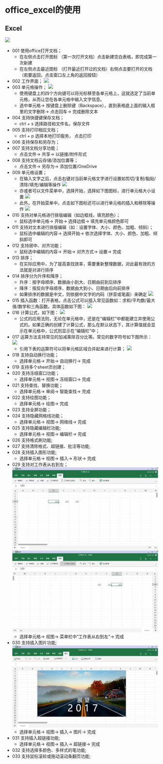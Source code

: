 # office_excel的使用
## Excel
![](../pic/soft/tmp_4997-Screenshot_2017-03-07-18-40-16401459281.png)
   - 001 使用office打开文档；
      - 在左侧点击打开图标 （第一次打开文档）点击新建空白表格，即完成第一次新建
      - 在左侧点击最近图标 （打开最近打开过的文档）右侧点击要打开的文档 （若要返回，点击窗口左上角的返回按钮）
   - 002 工作界面；
      ![](../pic/soft/%E5%B7%A5%E4%BD%9C%E7%95%8C%E9%9D%A21212.png)  
   - 003 单元格操作；
      ![](../pic/soft/%E8%BE%93%E5%85%A5.png)
      - 使用键盘上的四个方向键可以将光标移至各单元格上，这就选定了当前单元格，从而让您在各单元格中输入文字信息。
      - 选中单元格-> 按键盘上删除键（Backspace），直到表格底上面的输入框里的文字删除-> 点击回车-> 完成删除文本    
   - 004 支持快捷键保存文档；
      - ctrl + s 选择路径和文件名，保存文件    
   - 005 支持打印相应文档；
      - ctrl + p 选择本地打印服务， 点击打印
   - 006 支持保存和另存为；
   - 007 支持文档分享功能；
      - 点击文件-> 共享-> 以链接/附件形式
   - 008 支持文档云存储/添加位置等；
      - 点击文件-> 另存为-> 添加位置/OneDrive
   - 009 单元格设置；
      - 在输入文字之后，点击右键对当前单元格文字进行设置如剪切/复制/黏贴/清除/填充/编辑等操作
      ![](../pic/soft/%E5%8D%95%E5%85%83%E6%A0%BC%E8%AE%BE%E7%BD%AE1.png)
      - 亦或者可以文件菜单中，选择开始，选择如下图图标，进行单元格大小设置
      ![](../pic/soft/%E5%8D%95%E5%85%83%E6%A0%BC%E8%AE%BE%E7%BD%AE2.png)
      - 此外，在开始菜单中，点击如下图标还可以进行单元格的插入和移除等操作
      ![](../pic/soft/%E5%8D%95%E5%85%83%E6%A0%BC%E8%AE%BE%E7%BD%AE3.png)
   - 010 支持对单元格进行排版编辑（如边框线，填充颜色）；
      - 鼠标选中单元格-> 开始-> 选择边框-> 填充单元格颜色即可
   - 011 支持对文本进行排版编辑（如：设置字体、大小、颜色、加粗、倾斜）；
      - 鼠标选中编辑的内容-> 选择开始-> 依次选择字体、大小、颜色、加粗、倾斜即可
   - 012 支持居中、对齐功能；
      - 鼠标选中编辑的内容-> 开始-> 对齐方式-> 设置-> 完成
   - 013 排序；
      - 在实际应用中，为了提高查找效率，需要重新整理数据，对此最有效的方法就是对进行排序
   - 014 排序分为升序和降序；
      - 升序：按字母顺序、数据由小到大、日期由前到后排序
      - 降序：按反向字母顺序、数据由大到小、日期由后向前排序
      - 如果排序的数据是中文，则依据中文字的内码（拼音或笔画）来确定
      ![](../pic/soft/%E5%8D%87%E5%BA%8F%E5%92%8C%E9%99%8D%E5%BA%8F.png)
   - 015 插入函数：打开表格，点击公式可以插入常见函数如：求和/平均数/最大值/数学和三角函数。具体函数如下图：
      ![](../pic/soft/%E6%8F%92%E5%85%A5%E5%87%BD%E6%95%B0.png)
   - 016 计算公式，如下图：
      ![](../pic/soft/%E5%85%AC%E5%BC%8F.png)
      - 公式的应用法则，无论在单元格中，还是在“编辑栏”中都能建立并使用公式的。如果正确的创建了计算公式，那么在默认状态下，其计算值就会显示在单元格中，公式则显示在“编辑栏”中；
   - 017 运算方法支持常见的加减乘除百分比等。常见的数字符号如下图所示：
      ![](../pic/soft/%E8%BF%90%E7%AE%97%E7%AC%A6%E5%8F%B7.png)
      - 引用下表的运算符可以将单元格区域合并起来进行计算；
      ![](../pic/soft/%E8%BF%90%E7%AE%97%E7%AC%A6%E5%8F%B72.png)
   - 018 支持自动换行功能；
      - 选择单元格-> 开始-> 自动换行-> 完成
   - 019 支持多个sheet页创建；
   - 020 支持冻结窗口功能；
      - 选择单元格-> 视图-> 冻结窗口-> 完成
   - 021 支持查找、替换功能；
      - 选择单元格-> 审阅-> 智能查找-> 完成
   - 022 支持绘图功能；
      - 选择单元格-> 绘图-> 完成
   - 023 支持全屏功能；
   - 024 支持隐藏网格线功能；
      - 选择单元格-> 视图-> 网络线-> 完成
   - 025 支持隐藏编辑栏功能;
      - 选择单元格-> 视图-> 编辑栏-> 完成
   - 026 支持格式刷功能;
   - 027 支持清除格式、超链接、批注等功能;
   - 028 支持插入图形功能;
      - 选择单元格-> 视图-> 插入-> 形状-> 完成
   - 029 支持对工作表从右到左；
      ![](../pic/soft/tmp_12617-MS%E8%A1%A8%E6%A0%BC1191860409.png)
      ![](../pic/soft/tmp_12617-MS%E8%A1%A8%E6%A0%BC2930654261.png)
      - 选择单元格-> 视图-> 菜单栏中“工作表从右到左“-> 完成
   - 030 支持插入图片功能;
      ![](../pic/soft/tmp_12617-MS%E6%8F%92%E5%85%A5%E5%9B%BE%E7%89%871455707764.png)
      - 选择单元格-> 视图-> 插入-> 图片-> 完成
   - 031 支持插入超链接功能;
      - 选择单元格-> 视图-> 插入-> 超链接-> 完成
   - 032 支持选择多颜色、多样式的笔功能;
   - 033 支持鼠标滚轮或拖动滚动条翻页功能;
